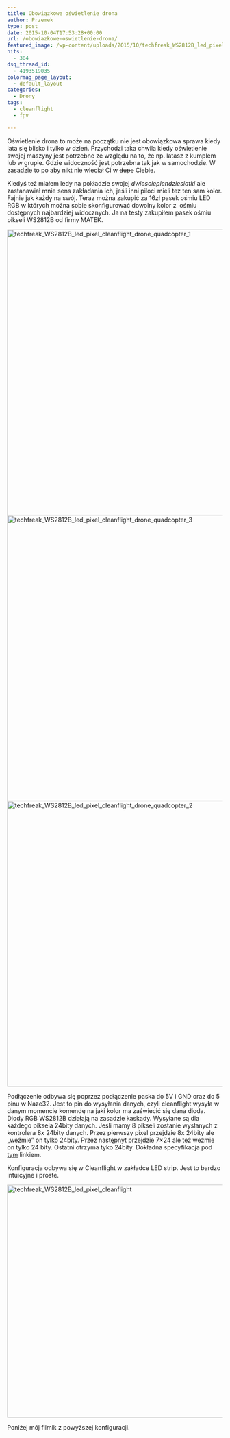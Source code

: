 ```yaml
---
title: Obowiązkowe oświetlenie drona
author: Przemek
type: post
date: 2015-10-04T17:53:28+00:00
url: /obowiazkowe-oswietlenie-drona/
featured_image: /wp-content/uploads/2015/10/techfreak_WS2812B_led_pixel_cleanflight_drone_quadcopter_3-624x416.jpg
hits:
  - 304
dsq_thread_id:
  - 4193519035
colormag_page_layout:
  - default_layout
categories:
  - Drony
tags:
  - cleanflight
  - fpv

---
```

Oświetlenie drona to może na początku nie jest obowiązkowa sprawa kiedy lata się blisko i tylko w dzień. Przychodzi taka chwila kiedy oświetlenie swojej maszyny jest potrzebne ze względu na to, że np. latasz z kumplem lub w grupie. Gdzie widoczność jest potrzebna tak jak w samochodzie. W zasadzie to po aby nikt nie wleciał Ci w <del>dupe</del> Ciebie.

<!--more-->

Kiedyś też miałem ledy na pokładzie swojej _dwiesciepiendziesiatki_ ale zastanawiał mnie sens zakładania ich, jeśli inni piloci mieli też ten sam kolor. Fajnie jak każdy na swój. Teraz można zakupić za 16zł pasek ośmiu LED RGB w których można sobie skonfigurować dowolny kolor z  ośmiu dostępnych najbardziej widocznych. Ja na testy zakupiłem pasek ośmiu pikseli WS2812B od firmy MATEK.

<a href="//techfreak.pl/obowiazkowe-oswietlenie-drona/techfreak_ws2812b_led_pixel_cleanflight_drone_quadcopter_1/" rel="attachment wp-att-10392"><img class="aligncenter size-full wp-image-10392" src="//techfreak.pl/wp-content/uploads/2015/10/techfreak_WS2812B_led_pixel_cleanflight_drone_quadcopter_1.jpg" alt="techfreak_WS2812B_led_pixel_cleanflight_drone_quadcopter_1" width="1000" height="667" /></a> <a href="//techfreak.pl/obowiazkowe-oswietlenie-drona/techfreak_ws2812b_led_pixel_cleanflight_drone_quadcopter_3/" rel="attachment wp-att-10394"><img class="aligncenter size-full wp-image-10394" src="//techfreak.pl/wp-content/uploads/2015/10/techfreak_WS2812B_led_pixel_cleanflight_drone_quadcopter_3.jpg" alt="techfreak_WS2812B_led_pixel_cleanflight_drone_quadcopter_3" width="1000" height="667" /></a> <a href="//techfreak.pl/obowiazkowe-oswietlenie-drona/techfreak_ws2812b_led_pixel_cleanflight_drone_quadcopter_2/" rel="attachment wp-att-10393"><img class="aligncenter size-full wp-image-10393" src="//techfreak.pl/wp-content/uploads/2015/10/techfreak_WS2812B_led_pixel_cleanflight_drone_quadcopter_2.jpg" alt="techfreak_WS2812B_led_pixel_cleanflight_drone_quadcopter_2" width="1000" height="667" /></a>

Podłączenie odbywa się poprzez podłączenie paska do 5V i GND oraz do 5 pinu w Naze32. Jest to pin do wysyłania danych, czyli cleanflight wysyła w danym momencie komendę na jaki kolor ma zaświecić się dana dioda. Diody RGB WS2812B działają na zasadzie kaskady. Wysyłane są dla każdego piksela 24bity danych. Jeśli mamy 8 pikseli zostanie wysłanych z kontrolera 8x 24bity danych. Przez pierwszy pixel przejdzie 8x 24bity ale &#8222;weźmie&#8221; on tylko 24bity. Przez następnyt przejdzie 7&#215;24 ale też weźmie on tylko 24 bity. Ostatni otrzyma tyko 24bity. Dokładna specyfikacja pod <a href="https://www.adafruit.com/datasheets/WS2812B.pdf" target="_blank" rel="noopener">tym</a> linkiem.

Konfiguracja odbywa się w Cleanflight w zakładce LED strip. Jest to bardzo intuicyjne i proste.

<a href="//techfreak.pl/obowiazkowe-oswietlenie-drona/techfreak_ws2812b_led_pixel_cleanflight/" rel="attachment wp-att-10391"><img class="aligncenter size-full wp-image-10391" src="//techfreak.pl/wp-content/uploads/2015/10/techfreak_WS2812B_led_pixel_cleanflight.jpg" alt="techfreak_WS2812B_led_pixel_cleanflight" width="1000" height="544" /></a>

Poniżej mój filmik z powyższej konfiguracji.



&nbsp;